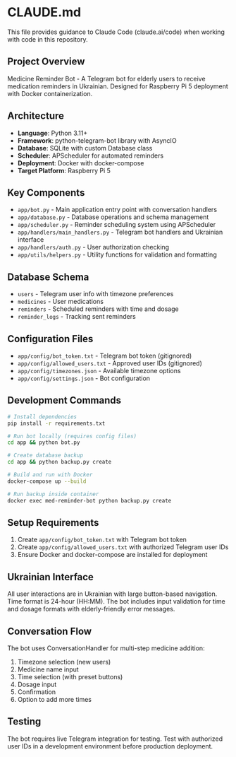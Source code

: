 # CLAUDE.md

This file provides guidance to Claude Code (claude.ai/code) when working with code in this repository.

## Project Overview

Medicine Reminder Bot - A Telegram bot for elderly users to receive medication reminders in Ukrainian. Designed for Raspberry Pi 5 deployment with Docker containerization.

## Architecture

- **Language**: Python 3.11+
- **Framework**: python-telegram-bot library with AsyncIO
- **Database**: SQLite with custom Database class
- **Scheduler**: APScheduler for automated reminders
- **Deployment**: Docker with docker-compose
- **Target Platform**: Raspberry Pi 5

## Key Components

- `app/bot.py` - Main application entry point with conversation handlers
- `app/database.py` - Database operations and schema management
- `app/scheduler.py` - Reminder scheduling system using APScheduler
- `app/handlers/main_handlers.py` - Telegram bot handlers and Ukrainian interface
- `app/handlers/auth.py` - User authorization checking
- `app/utils/helpers.py` - Utility functions for validation and formatting

## Database Schema

- `users` - Telegram user info with timezone preferences
- `medicines` - User medications
- `reminders` - Scheduled reminders with time and dosage
- `reminder_logs` - Tracking sent reminders

## Configuration Files

- `app/config/bot_token.txt` - Telegram bot token (gitignored)
- `app/config/allowed_users.txt` - Approved user IDs (gitignored)
- `app/config/timezones.json` - Available timezone options
- `app/config/settings.json` - Bot configuration

## Development Commands

```bash
# Install dependencies
pip install -r requirements.txt

# Run bot locally (requires config files)
cd app && python bot.py

# Create database backup
cd app && python backup.py create

# Build and run with Docker
docker-compose up --build

# Run backup inside container
docker exec med-reminder-bot python backup.py create
```

## Setup Requirements

1. Create `app/config/bot_token.txt` with Telegram bot token
2. Create `app/config/allowed_users.txt` with authorized Telegram user IDs
3. Ensure Docker and docker-compose are installed for deployment

## Ukrainian Interface

All user interactions are in Ukrainian with large button-based navigation. Time format is 24-hour (HH:MM). The bot includes input validation for time and dosage formats with elderly-friendly error messages.

## Conversation Flow

The bot uses ConversationHandler for multi-step medicine addition:
1. Timezone selection (new users)
2. Medicine name input
3. Time selection (with preset buttons)
4. Dosage input
5. Confirmation
6. Option to add more times

## Testing

The bot requires live Telegram integration for testing. Test with authorized user IDs in a development environment before production deployment.